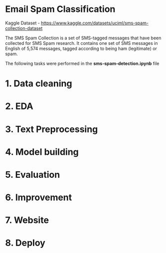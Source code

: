 # Email Spam Classification

Kaggle Dataset - https://www.kaggle.com/datasets/uciml/sms-spam-collection-dataset

The SMS Spam Collection is a set of SMS-tagged messages that have been collected for SMS Spam research. It contains one set of SMS messages in English of 5,574 messages, tagged according to being ham (legitimate) or spam.

The following tasks were performed in the **sms-spam-detection.ipynb** file
# 1. Data cleaning

# 2. EDA
# 3. Text Preprocessing
# 4. Model building
# 5. Evaluation
# 6. Improvement
# 7. Website
# 8. Deploy

